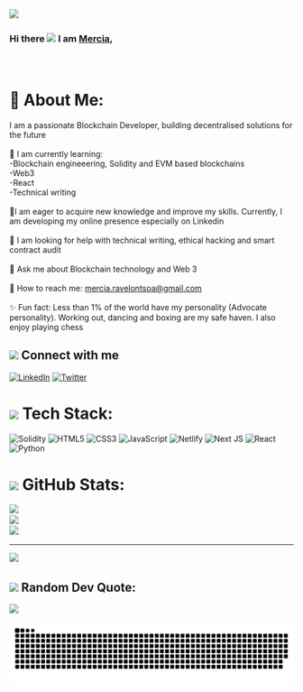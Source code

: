 

<img src="https://user-images.githubusercontent.com/113993706/230391105-dad14440-73c7-402e-a9fe-7c29ad32a05d.png">

<h3 align=“center”>Hi there <img src="https://media.giphy.com/media/KGMzZvWa5su2O5LCVR/giphy.gif" width="55"> I am <a target=“_blank” href=“https://mercia-ravelontsoa-portfolio.netlify.app” > Mercia</a>, 
<h3>
  <br> 

#  💫 About Me:
I am a passionate Blockchain Developer, building decentralised solutions for the future<br><br>🌱 I am currently learning: <br>-Blockchain engineeering, Solidity and EVM based blockchains<br>-Web3 <br>-React<br>-Technical writing<br><br>💪I am eager to acquire new knowledge and improve my skills. Currently, I am developing my online presence especially on Linkedin<br><br>🤔 I am looking for help with technical writing, ethical hacking and smart contract audit <br><br>💬 Ask me about Blockchain technology and Web 3<br><br>📨 How to reach me: mercia.ravelontsoa@gmail.com<br><br>✨ Fun fact: Less than 1% of the world have my personality (Advocate personality). Working out, dancing and boxing are my safe haven. I also enjoy playing chess<br>


## <img src="https://media.giphy.com/media/kBrXyorjXo9Rh66RUf/giphy.gif" width="40"> Connect with me
[![LinkedIn](https://img.shields.io/badge/LinkedIn-%230077B5.svg?logo=linkedin&logoColor=white)](https://linkedin.com/in/https://www.linkedin.com/in/mercia-ravelontsoa/) [![Twitter](https://img.shields.io/badge/Twitter-%231DA1F2.svg?logo=Twitter&logoColor=white)](https://twitter.com/@rvlnts) 

# <img src="https://media.giphy.com/media/WUlplcMpOCEmTGBtBW/giphy.gif" width="40">  Tech Stack:
![Solidity](https://img.shields.io/badge/Solidity-%23363636.svg?style=plastic&logo=solidity&logoColor=white) ![HTML5](https://img.shields.io/badge/html5-%23E34F26.svg?style=plastic&logo=html5&logoColor=white) ![CSS3](https://img.shields.io/badge/css3-%231572B6.svg?style=plastic&logo=css3&logoColor=white) ![JavaScript](https://img.shields.io/badge/javascript-%23323330.svg?style=plastic&logo=javascript&logoColor=%23F7DF1E) ![Netlify](https://img.shields.io/badge/netlify-%23000000.svg?style=plastic&logo=netlify&logoColor=#00C7B7) ![Next JS](https://img.shields.io/badge/Next-black?style=plastic&logo=next.js&logoColor=white) ![React](https://img.shields.io/badge/react-%2320232a.svg?style=plastic&logo=react&logoColor=%2361DAFB) ![Python](https://img.shields.io/badge/python-3670A0?style=plastic&logo=python&logoColor=ffdd54)


# <img src="https://media.giphy.com/media/ZCN6F3FAkwsyOGU2RS/giphy.gif" width="40"> GitHub Stats:
![](https://github-readme-stats.vercel.app/api?username=Mercia222&theme=material-palenight&hide_border=false&include_all_commits=false&count_private=false)<br/>
![](https://github-readme-streak-stats.herokuapp.com/?user=Mercia222&theme=material-palenight&hide_border=false)<br/>
![](https://github-readme-stats.vercel.app/api/top-langs/?username=Mercia222&theme=material-palenight&hide_border=false&include_all_commits=false&count_private=false&layout=compact)

---
[![](https://visitcount.itsvg.in/api?id=Mercia222&icon=0&color=11)](https://visitcount.itsvg.in)


## <img src="https://media.giphy.com/media/KDPIW2bywzQivWq64Q/giphy.gif" width="40"> Random Dev Quote: 
![](https://quotes-github-readme.vercel.app/api?type=horizontal&theme=radical)


![Snake animation](https://github.com/Mercia222/Mercia222/blob/output/github-contribution-grid-snake.svg)
